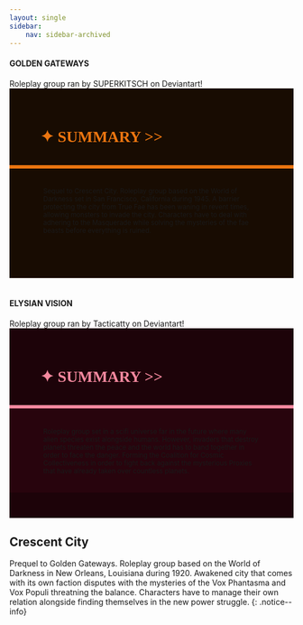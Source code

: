 ```yaml
---
layout: single
sidebar:
    nav: sidebar-archived
---
```


<!---------
GOLDEN GATEWAYS
----------->

<div class="notice--info">
<h4 class="no_toc" style="text-transform: uppercase;">Golden Gateways</h4>
Roleplay group ran by SUPERKITSCH on Deviantart!
</div>

<!---------
header names
----------->

<div class="row" style="background-color:#180c02; padding-top:30px; padding-left: 55px; padding-right: 55px; padding-bottom: 15px">
    <h1 style="color:#EB7510; text-transform: uppercase; font-family:'Georgia'">✦ Summary >></h1>
</div>
<div style="background-color:#EB7510;padding:3px;"></div>
<div class="row" style="background-color:#180c02; padding-top:5px; padding-left: 60px; padding-right: 60px; padding-bottom: 20px; overflow:auto; max-height:500px">
  
<!---------
profile
----------->
<br>
<small>
<p>Sequel to Crescent City. Roleplay group based on the World of Darkness set in San Francisco, California during 1945. A barrier protecting the city from True Fae has been waning in revent times, allowing monsters to invade the city. Characters have to deal with adhering to the Masquerade while solving the mysteries of the fae beasts before everything is ruined.</p>
</small>
</div>
<div class="row" style="background-color:#180c02; padding-top:20px; padding-left: 30px; padding-right: 30px; padding-bottom: 25px;"></div>

<br>

<!---------
ELYSIAN VISION
----------->

<div class="notice--info">
<h4 class="no_toc" style="text-transform: uppercase;">Elysian Vision</h4>
Roleplay group ran by Tacticatty on Deviantart!
</div>

<!---------
header names
----------->

<div class="row" style="background-color:#1d0309; padding-top:30px; padding-left: 55px; padding-right: 55px; padding-bottom: 15px">
    <h1 style="color:#F4889E; text-transform: uppercase; font-family:'Georgia'">✦ Summary >></h1>
</div>
<div style="background-color:#F4889E;padding:3px;"></div>
<div class="row" style="background-color:#28040d; padding-top:5px; padding-left: 60px; padding-right: 60px; padding-bottom: 20px; overflow:auto; max-height:500px">
  
<!---------
profile
----------->
<br>
<small>
<p>Roleplay group set in a scifi universe far in the future where many alien species exist alongside humans. However, invaders that destroy planets threaten the peace and the world has to band together in order to face the danger. Forming the Coalition for Cosmic Collectiveness in order to fight back against the mysterious Proxies that have already taken over countless planets.</p>
</small>
</div>
<div class="row" style="background-color:#1d0309; padding-top:20px; padding-left: 30px; padding-right: 30px; padding-bottom: 25px;"></div>

<!---------
CRESCENT CITY
----------->

## Crescent City

Prequel to Golden Gateways. Roleplay group based on the World of Darkness in New Orleans, Louisiana during 1920. Awakened city that comes with its own faction disputes with the mysteries of the Vox Phantasma and Vox Populi threatning the balance. Characters have to manage their own relation alongside finding themselves in the new power struggle.
{: .notice--info}
